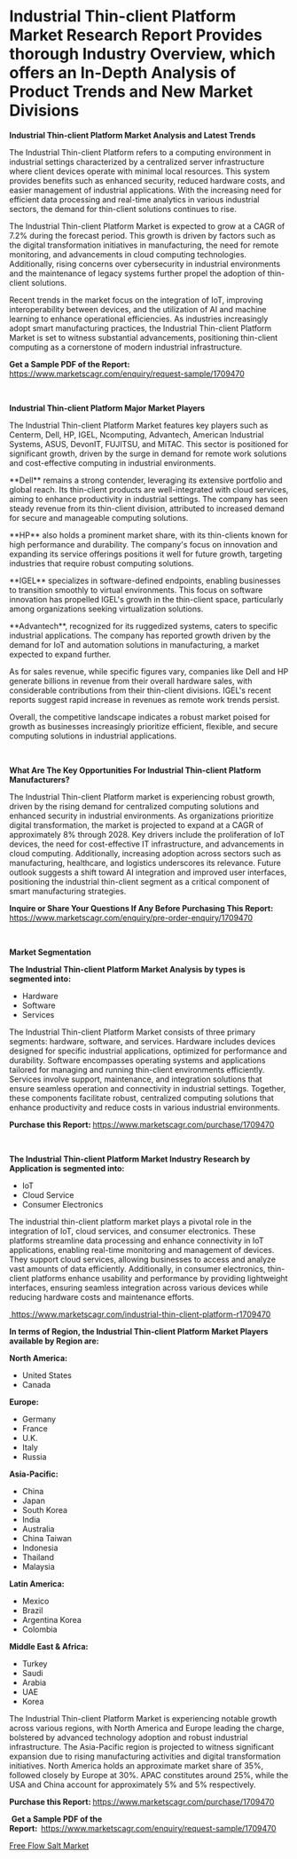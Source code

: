 <p><h1>Industrial Thin-client Platform Market Research Report Provides thorough Industry Overview, which offers an In-Depth Analysis of Product Trends and New Market Divisions</h1></p><p><strong>Industrial Thin-client Platform Market Analysis and Latest Trends</strong></p>
<p><p>The Industrial Thin-client Platform refers to a computing environment in industrial settings characterized by a centralized server infrastructure where client devices operate with minimal local resources. This system provides benefits such as enhanced security, reduced hardware costs, and easier management of industrial applications. With the increasing need for efficient data processing and real-time analytics in various industrial sectors, the demand for thin-client solutions continues to rise.</p><p>The Industrial Thin-client Platform Market is expected to grow at a CAGR of 7.2% during the forecast period. This growth is driven by factors such as the digital transformation initiatives in manufacturing, the need for remote monitoring, and advancements in cloud computing technologies. Additionally, rising concerns over cybersecurity in industrial environments and the maintenance of legacy systems further propel the adoption of thin-client solutions.</p><p>Recent trends in the market focus on the integration of IoT, improving interoperability between devices, and the utilization of AI and machine learning to enhance operational efficiencies. As industries increasingly adopt smart manufacturing practices, the Industrial Thin-client Platform Market is set to witness substantial advancements, positioning thin-client computing as a cornerstone of modern industrial infrastructure.</p></p>
<p><strong>Get a Sample PDF of the Report:&nbsp;</strong> <a href="https://www.marketscagr.com/enquiry/request-sample/1709470?utm_campaign=2987&utm_medium=2&utm_source=Github&utm_content=ia&utm_term=27032025&utm_id=industrial-thin-client-platform">https://www.marketscagr.com/enquiry/request-sample/1709470</a></p>
<p>&nbsp;</p>
<p><strong>Industrial Thin-client Platform Major Market Players</strong></p>
<p><p>The Industrial Thin-client Platform Market features key players such as Centerm, Dell, HP, IGEL, Ncomputing, Advantech, American Industrial Systems, ASUS, DevonIT, FUJITSU, and MiTAC. This sector is positioned for significant growth, driven by the surge in demand for remote work solutions and cost-effective computing in industrial environments.</p><p>**Dell** remains a strong contender, leveraging its extensive portfolio and global reach. Its thin-client products are well-integrated with cloud services, aiming to enhance productivity in industrial settings. The company has seen steady revenue from its thin-client division, attributed to increased demand for secure and manageable computing solutions.</p><p>**HP** also holds a prominent market share, with its thin-clients known for high performance and durability. The company's focus on innovation and expanding its service offerings positions it well for future growth, targeting industries that require robust computing solutions.</p><p>**IGEL** specializes in software-defined endpoints, enabling businesses to transition smoothly to virtual environments. This focus on software innovation has propelled IGEL's growth in the thin-client space, particularly among organizations seeking virtualization solutions.</p><p>**Advantech**, recognized for its ruggedized systems, caters to specific industrial applications. The company has reported growth driven by the demand for IoT and automation solutions in manufacturing, a market expected to expand further.</p><p>As for sales revenue, while specific figures vary, companies like Dell and HP generate billions in revenue from their overall hardware sales, with considerable contributions from their thin-client divisions. IGEL's recent reports suggest rapid increase in revenues as remote work trends persist.</p><p>Overall, the competitive landscape indicates a robust market poised for growth as businesses increasingly prioritize efficient, flexible, and secure computing solutions in industrial applications.</p></p>
<p>&nbsp;</p>
<p><strong>What Are The Key Opportunities For Industrial Thin-client Platform Manufacturers?</strong></p>
<p><p>The Industrial Thin-client Platform market is experiencing robust growth, driven by the rising demand for centralized computing solutions and enhanced security in industrial environments. As organizations prioritize digital transformation, the market is projected to expand at a CAGR of approximately 8% through 2028. Key drivers include the proliferation of IoT devices, the need for cost-effective IT infrastructure, and advancements in cloud computing. Additionally, increasing adoption across sectors such as manufacturing, healthcare, and logistics underscores its relevance. Future outlook suggests a shift toward AI integration and improved user interfaces, positioning the industrial thin-client segment as a critical component of smart manufacturing strategies.</p></p>
<p><strong>Inquire or Share Your Questions If Any Before Purchasing This Report:</strong> <a href="https://www.marketscagr.com/enquiry/pre-order-enquiry/1709470?utm_campaign=2987&utm_medium=2&utm_source=Github&utm_content=ia&utm_term=27032025&utm_id=industrial-thin-client-platform">https://www.marketscagr.com/enquiry/pre-order-enquiry/1709470</a></p>
<p>&nbsp;</p>
<p><strong>Market Segmentation</strong></p>
<p><strong>The Industrial Thin-client Platform Market Analysis by types is segmented into:</strong></p>
<p><ul><li>Hardware</li><li>Software</li><li>Services</li></ul></p>
<p><p>The Industrial Thin-client Platform Market consists of three primary segments: hardware, software, and services. Hardware includes devices designed for specific industrial applications, optimized for performance and durability. Software encompasses operating systems and applications tailored for managing and running thin-client environments efficiently. Services involve support, maintenance, and integration solutions that ensure seamless operation and connectivity in industrial settings. Together, these components facilitate robust, centralized computing solutions that enhance productivity and reduce costs in various industrial environments.</p></p>
<p><strong>Purchase this Report:&nbsp;</strong><a href="https://www.marketscagr.com/purchase/1709470?utm_campaign=2987&utm_medium=2&utm_source=Github&utm_content=ia&utm_term=27032025&utm_id=industrial-thin-client-platform">https://www.marketscagr.com/purchase/1709470</a></p>
<p>&nbsp;</p>
<p><strong>The Industrial Thin-client Platform Market Industry Research by Application is segmented into:</strong></p>
<p><ul><li>IoT</li><li>Cloud Service</li><li>Consumer Electronics</li></ul></p>
<p><p>The industrial thin-client platform market plays a pivotal role in the integration of IoT, cloud services, and consumer electronics. These platforms streamline data processing and enhance connectivity in IoT applications, enabling real-time monitoring and management of devices. They support cloud services, allowing businesses to access and analyze vast amounts of data efficiently. Additionally, in consumer electronics, thin-client platforms enhance usability and performance by providing lightweight interfaces, ensuring seamless integration across various devices while reducing hardware costs and maintenance efforts.</p></p>
<p><a href="https://www.marketscagr.com/industrial-thin-client-platform-r1709470?utm_campaign=2987&utm_medium=2&utm_source=Github&utm_content=ia&utm_term=27032025&utm_id=industrial-thin-client-platform">&nbsp;https://www.marketscagr.com/industrial-thin-client-platform-r1709470</a></p>
<p><strong>In terms of Region, the Industrial Thin-client Platform Market Players available by Region are:</strong></p>
<p>
    <p> <strong> North America: </strong>
        <ul>
            <li>United States</li>
            <li>Canada</li>
        </ul>
        </p> 
    <p> <strong> Europe: </strong>
        <ul>
            <li>Germany</li>
            <li>France</li>
            <li>U.K.</li>
            <li>Italy</li>
            <li>Russia</li>
        </ul>
        </p> 
    <p> <strong> Asia-Pacific: </strong>
        <ul>
            <li>China</li>
            <li>Japan</li>
            <li>South Korea</li>
            <li>India</li>
            <li>Australia</li>
            <li>China Taiwan</li>
            <li>Indonesia</li>
            <li>Thailand</li>
            <li>Malaysia</li>
        </ul>
        </p> 
    <p> <strong> Latin America: </strong>
        <ul>
            <li>Mexico</li>
            <li>Brazil</li>
            <li>Argentina Korea</li>
            <li>Colombia</li>
        </ul>
        </p> 
    <p> <strong> Middle East & Africa: </strong>
        <ul>
            <li>Turkey</li>
            <li>Saudi</li>
            <li>Arabia</li>
            <li>UAE</li>
            <li>Korea</li>
        </ul>
    </p>
    </p>
<p><p>The Industrial Thin-client Platform Market is experiencing notable growth across various regions, with North America and Europe leading the charge, bolstered by advanced technology adoption and robust industrial infrastructure. The Asia-Pacific region is projected to witness significant expansion due to rising manufacturing activities and digital transformation initiatives. North America holds an approximate market share of 35%, followed closely by Europe at 30%. APAC constitutes around 25%, while the USA and China account for approximately 5% and 5% respectively.</p></p>
<p><strong>Purchase this Report: </strong><a href="https://www.marketscagr.com/purchase/1709470?utm_campaign=2987&utm_medium=2&utm_source=Github&utm_content=ia&utm_term=27032025&utm_id=industrial-thin-client-platform">https://www.marketscagr.com/purchase/1709470</a></p>
<p>&nbsp;<strong>Get a Sample PDF of the Report:&nbsp;&nbsp;</strong><a href="https://www.marketscagr.com/enquiry/request-sample/1709470?utm_campaign=2987&utm_medium=2&utm_source=Github&utm_content=ia&utm_term=27032025&utm_id=industrial-thin-client-platform">https://www.marketscagr.com/enquiry/request-sample/1709470</a></p>
<p><strong></strong></p>
<p><p><a href="https://github.com/AlisaRowe24/Market-Research-Report-List-2/blob/main/free-flow-salt-market.md?utm_campaign=2987&utm_medium=2&utm_source=Github&utm_content=ia&utm_term=27032025&utm_id=industrial-thin-client-platform">Free Flow Salt Market</a></p></p>